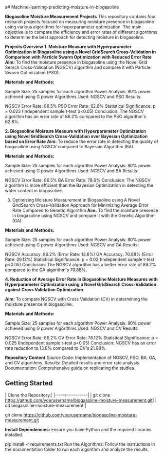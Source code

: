 s# Machine-learning-predicting-moisture-in-biogasoline

**Biogasoline Moisture Measurement Projects**
This repository contains four research projects focused on measuring moisture presence in biogasoline using various algorithms for hyperparameter optimization. The main objective is to compare the efficiency and error rates of different algorithms to determine the best approach for detecting moisture in biogasoline.

**Projects Overview**
**1. Moisture Measure with Hyperparameter Optimization in Biogasoline using a Novel GridSearch Cross-Validation in Comparison with Particle Swarm Optimization with Reduced Error Rate**
**Aim:** To find the moisture presence in biogasoline using the Novel Grid Search Cross-Validation (NGSCV) algorithm and compare it with Particle Swarm Optimization (PSO).

**Materials and Methods:**

Sample Size: 25 samples for each algorithm
Power Analysis: 80% power achieved using G power
Algorithms Used: NGSCV and PSO
Results:

NGSCV Error Rate: 86.5%
PSO Error Rate: 62.8%
Statistical Significance: p = 0.023 (Independent sample t-test p<0.05)
Conclusion: The NGSCV algorithm has an error rate of 86.2% compared to the PSO algorithm's 62.8%.

**2. Biogasoline Moisture Measure with Hyperparameter Optimization using Novel GridSearch Cross-Validation over Bayesian Optimization based on Error Rate**
**Aim:** To reduce the error rate in detecting the quality of biogasoline using NGSCV compared to Bayesian Algorithm (BA).

**Materials and Methods:**

Sample Size: 25 samples for each algorithm
Power Analysis: 80% power achieved using G power
Algorithms Used: NGSCV and BA
Results:

NGSCV Error Rate: 86.5%
BA Error Rate: 78.6%
Conclusion: The NGSCV algorithm is more efficient than the Bayesian Optimization in detecting the water content in biogasoline.

3. Optimizing Moisture Measurement in Biogasoline using A Novel GridSearch Cross-Validation Approach for Minimizing Average Error Rate Compared to Genetic Algorithm
**Aim:** To find the moisture presence in biogasoline using NGSCV and compare it with the Genetic Algorithm (GA).

**Materials and Methods:**

Sample Size: 25 samples for each algorithm
Power Analysis: 80% power achieved using G power
Algorithms Used: NGSCV and GA
Results:

NGSCV Accuracy: 86.2% (Error Rate: 13.8%)
GA Accuracy: 70.88% (Error Rate: 29.12%)
Statistical Significance: p = 0.02 (Independent sample t-test p<0.05)
Conclusion: The NGSCV algorithm has a better error rate of 86.2% compared to the GA algorithm's 70.88%.

**4. Reduction of Average Error Rate in Biogasoline Moisture Measures with Hyperparameter Optimization using a Novel GridSearch Cross-Validation against Cross Validation Optimization**

**Aim:** To compare NGSCV with Cross Validation (CV) in determining the moisture presence in biogasoline.

**Materials and Methods:**

Sample Size: 25 samples for each algorithm
Power Analysis: 80% power achieved using G power
Algorithms Used: NGSCV and CV
Results:

NGSCV Error Rate: 86.2%
CV Error Rate: 78.12%
Statistical Significance: p = 0.025 (Independent sample t-test p<0.05)
Conclusion: NGSCV has an error rate reduction to 13.8% compared to CV's 21.98%.

**Repository Content**
Source Code: Implementation of NGSCV, PSO, BA, GA, and CV algorithms.
Results: Detailed results and error rate analysis.
Documentation: Comprehensive guide on replicating the studies.


## Getting Started 

| Clone the Repository:|
|-----:-----------|
| git clone https://github.com/yourusername/biogasoline-moisture-measurement.git|
| cd biogasoline-moisture-measurement                                         |






git clone https://github.com/yourusername/biogasoline-moisture-measurement.git


**Install Dependencies:**
Ensure you have Python and the required libraries installed.

pip install -r requirements.txt
Run the Algorithms:
Follow the instructions in the documentation folder to run each algorithm and analyze the results.
